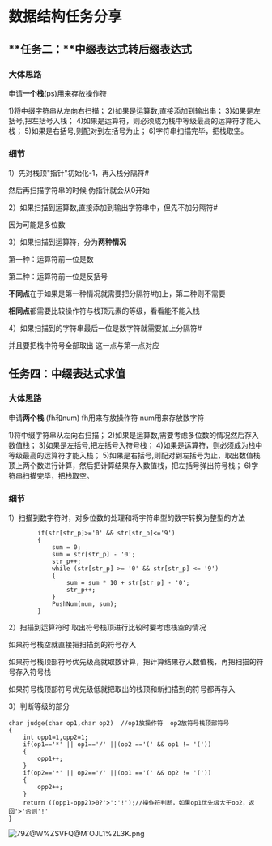 # 数据结构任务分享

## **任务二：**中缀表达式转后缀表达式 

### 大体思路

申请**一个栈**(ps)用来存放操作符

1)将中缀字符串从左向右扫描；
2)如果是运算数,直接添加到输出串；
3)如果是左括号,把左括号入栈；
4)如果是运算符，则必须成为栈中等级最高的运算符才能入栈；
5)如果是右括号,则配对到左括号为止；
6)字符串扫描完毕，把栈取空。

### 细节

1）先对栈顶"指针"初始化-1，再入栈分隔符#

然后再扫描字符串的时候 伪指针就会从0开始

2）如果扫描到运算数,直接添加到输出字符串中，但先不加分隔符# 

因为可能是多位数

3）如果扫描到运算符，分为**两种情况**

第一种：运算符前一位是数

第二种：运算符前一位是反括号

**不同点**在于如果是第一种情况就需要把分隔符#加上，第二种则不需要

**相同点**都需要比较操作符与栈顶元素的等级，看看能不能入栈

4）如果扫描到的字符串最后一位是数字符就需要加上分隔符#

并且要把栈中符号全部取出 这一点与第一点对应



## 任务四：中缀表达式求值 

### 大体思路

申请**两个栈** (fh和num)    fh用来存放操作符 num用来存放数字符

1)将中缀字符串从左向右扫描；
2)如果是运算数,需要考虑多位数的情况然后存入数值栈；
3)如果是左括号,把左括号入符号栈；
4)如果是运算符，则必须成为栈中等级最高的运算符才能入栈；
5)如果是右括号,则配对到左括号为止，取出数值栈顶上两个数进行计算，然后把计算结果存入数值栈，把左括号弹出符号栈；
6)字符串扫描完毕，把栈取空。

### 细节

1）扫描到数字符时，对多位数的处理和将字符串型的数字转换为整型的方法 

```
		if(str[str_p]>='0' && str[str_p]<='9') 
		{
			sum = 0;
            sum = str[str_p] - '0';
            str_p++;   
            while (str[str_p] >= '0' && str[str_p] <= '9')
            {
                sum = sum * 10 + str[str_p] - '0';
                str_p++;
            }
            PushNum(num, sum);
		}
```

2）扫描到运算符时 取出符号栈顶进行比较时要考虑栈空的情况 

如果符号栈空就直接把扫描到的符号存入

如果符号栈顶部符号优先级高就取数计算，把计算结果存入数值栈，再把扫描的符号存入符号栈

如果符号栈顶部符号优先级低就把取出的栈顶和新扫描到的符号都再存入

3）判断等级的部分

```
char judge(char op1,char op2)  //op1放操作符  op2放符号栈顶部符号 
{
	int opp1=1,opp2=1;
	if(op1=='*' || op1=='/' ||(op2 =='(' && op1 != '('))
	{
		opp1++;
	}
	if(op2=='*' || op2=='/' ||(op1 =='(' && op2 != '('))
	{
		opp2++;
	}
	return ((opp1-opp2)>0?'>':'!');//操作符判断，如果op1优先级大于op2，返回'>'否则'!'
}
```

![79Z@W%ZSVFQ@M`OJL1%2L3K.png](https://img3.imgtp.com/2022/04/17/625bc7116e659.png) 


